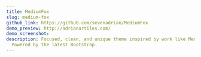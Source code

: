 ```yaml
---
title: MediumFox
slug: medium-fox
github_link: https://github.com/sevenadrian/MediumFox
demo_preview: http://adrianartiles.com/
demo_screenshot:
description: Focused, clean, and unique theme inspired by work like Medium and FoxSlide.
  Powered by the latest Bootstrap.
---
```

